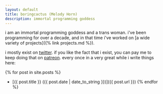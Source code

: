 ```yaml
---
layout: default
title: boringcactus (Melody Horn)
description: immortal programming goddess
---
```


i am an immortal programming goddess and a trans woman.
i've been programming for over a decade, and in that time i've worked on [a wide variety of projects]({% link projects.md %}).

i mostly exist on [twitter](https://twitter.com/boring_cactus).
if you like the fact that i exist, you can pay me to keep doing that on [patreon](https://www.patreon.com/boringcactus).
every once in a very great while i write things here:

{% for post in site.posts %}
- [{{ post.title }} ({{ post.date | date_to_string }})]({{ post.url }})
{% endfor %}
